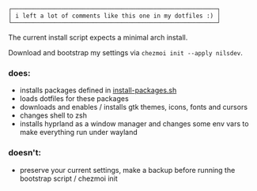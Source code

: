 ```
┌──────────────────────────────────────────────────────────┐
│ i left a lot of comments like this one in my dotfiles :) │
└──────────────────────────────────────────────────────────┘
``` 
The current install script expects a minimal arch install.

Download and bootstrap my settings via `chezmoi init --apply nilsdev`. 

### does:
- installs packages defined in [install-packages.sh](https://github.com/nilsdev/dotfiles/blob/main/run_once_after_install-packages.sh)
- loads dotfiles for these packages
- downloads and enables / installs gtk themes, icons, fonts and cursors
- changes shell to zsh
- installs hyprland as a window manager and changes some env vars to make everything run under wayland

### doesn't: 
- preserve your current settings, make a backup before running the bootstrap script / chezmoi init
